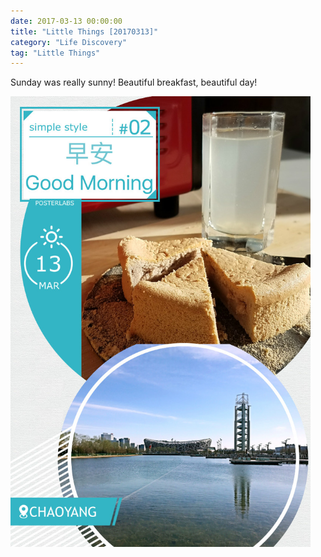 ```yaml
---
date: 2017-03-13 00:00:00
title: "Little Things [20170313]"
category: "Life Discovery"
tag: "Little Things"
---
```


Sunday was really sunny! Beautiful breakfast, beautiful day!

<img class="img-responsive center-block" src="https://raw.githubusercontent.com/joshua19881228/my_blogs/master/Life_Discovery/Little_Things/figures/20170313.jpg" alt="" width="480"/>